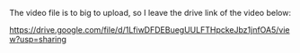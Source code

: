 The video file is to big to upload, so I leave the drive link of the video below:

https://drive.google.com/file/d/1LfiwDFDEBuegUULFTHpckeJbz1jnfOA5/view?usp=sharing
